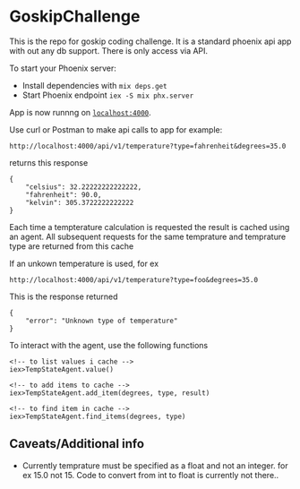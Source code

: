 # GoskipChallenge

This is the repo for goskip coding challenge. It is a standard phoenix api app with out any db support. There is only access via API.

To start your Phoenix server:

  * Install dependencies with `mix deps.get`
  * Start Phoenix endpoint `iex -S mix phx.server`

App is now runnng on  [`localhost:4000`](http://localhost:4000).

Use curl or Postman to make api calls to app for example:

```
http://localhost:4000/api/v1/temperature?type=fahrenheit&degrees=35.0
```

returns this response

```
{
    "celsius": 32.22222222222222,
    "fahrenheit": 90.0,
    "kelvin": 305.3722222222222
}
```
Each time a tempterature calculation is requested the result is cached using an agent. All subsequent requests for the same temprature and temprature type are returned from this cache

If an unkown temperature is used, for ex

```
http://localhost:4000/api/v1/temperature?type=foo&degrees=35.0
```

This is the response returned

```
{
    "error": "Unknown type of temperature"
}
```

To interact with the agent, use the following functions

```
<!-- to list values i cache -->
iex>TempStateAgent.value()

<!-- to add items to cache -->
iex>TempStateAgent.add_item(degrees, type, result)

<!-- to find item in cache -->
iex>TempStateAgent.find_items(degrees, type)
```

## Caveats/Additional info

  * Currently temprature must be specified as a float and not an integer. for ex 15.0 not 15. Code to convert from int to float is currently not there..
  